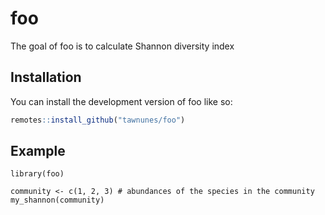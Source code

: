 
<!-- README.md is generated from README.Rmd. Please edit that file -->

# foo

<!-- badges: start -->
<!-- badges: end -->

The goal of foo is to calculate Shannon diversity index

## Installation

You can install the development version of foo like so:

``` r
remotes::install_github("tawnunes/foo")
```

## Example


```{r example}
library(foo)

community <- c(1, 2, 3) # abundances of the species in the community
my_shannon(community)
```

